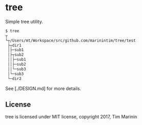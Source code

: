 tree
====

Simple tree utility.

```sh
$ tree
┬
└┬/Users/mt/Workspace/src/github.com/marinintim/tree/test
 ├┬dir1
 │├─sub1
 │├┬sub2
 ││├─sub1
 ││├─sub2
 ││└─sub3
 │└─sub3
 └─dir2
```

See [./DESIGN.md] for more details.

## License

tree is licensed under MIT license, copyright 2017, Tim Marinin
